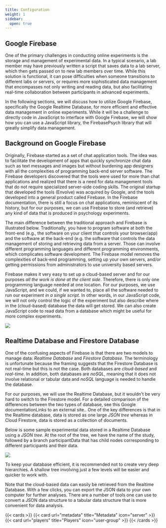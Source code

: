 ```yaml
---
title: Configuration
weight: 1
sidebar:
  open: true
---
```


## Google Firebase
One of the primary challenges in conducting online experiments is the storage and management of experimental data. In a typical scenario, a lab member may have previously written a script that saves data to a lab server, which then gets passed on to new lab members over time. While this solution is functional, it can pose difficulties when someone transitions to different labs or servers, or requires more sophisticated data management that encompasses not only writing and reading data, but also facilitating real-time collaboration between participants in advanced experiments.

In the following sections, we will discuss how to utilize Google Firebase, specifically the Google Realtime Database, for more efficient and effective data management in online experiments. While it will be a challenge to directly code in JavaScript to interface with Google Firebase, we will show how you can use a JavaScript library, the FirebasePsych library that will greatly simplify data management.

## Background on Google Firebase
Originally, Firebase started as a set of chat application tools. The idea was to facilitate the development of apps that quickly synchronize chat data such as text messages and images but without burdening app designers with all the complexities of programming back-end server software. The Firebase developers discovered that the tools were used for more than chat applications and realized that there is a need for data management tools that do not require specialized server-side coding skills. The original startup that developed the tools (Envolve) was acquired by Google, and the tools developed into a general product called Firebase. In the Firebase documentation, there is still a focus on chat applications, reminiscent of its history, but for our purposes, we can use Firebase to store (and retrieve) any kind of data that is produced in psychology experiments.   

The main difference between the traditional approach and Firebase is illustrated below. Traditionally, you have to program software at both the front-end (e.g., the software on your client that controls your browser/app) and the software at the back-end (e.g. the software that controls the data management of storing and retrieving data from a server. Those can involve different programming languages and different programming environments, which complicates software development. The Firebase model removes the complexities of back-end programming, setting up your own servers, and/or getting permissions from administrators to use university based servers.

Firebase makes it very easy to set up a cloud-based server and for our purposes *all the work is done at the client side*. Therefore, there is only one programming language needed at one location. For our purposes, we use JavaScript, and we could, if we wanted to, place all the software needed to run our experiment *in a single script*. In other words, in our JavaScript code, we will not only control the logic of the experiment but also describe where in the (cloud-based) database the data will get stored. We can also create JavaScript code to read data from a database which might be useful for more complex experiments.

<img src="/mplib-docs/imgs/firebase/google-firebase.png" />

## Realtime Database and Firestore Database
One of the confusing aspects of Firebase is that there are two models to manage data: *Realtime Database* and *Firestore Database*. The terminology is unfortunate because the framing suggests that the Firestore Database is not real-time but this is not the case. Both databases are *cloud-based* and *real-time*. In addition, both databases are *noSQL*, meaning that it does not involve relational or tabular data and *noSQL* language is needed to handle the database.

For our purposes, we will use the Realtime Database,  but it wouldn't be very hard to switch to the Firestore model. For a detailed comparison of the differences between the two types of database, see this Google documentationLinks to an external site.. One of the key differences is that in the Realtime database, data is stored as one large *JSON tree* whereas in Cloud Firestore, data is stored as a collection of documents.

Below is some sample experimental data stored in a Realtime Database using a *JSON tree*. At the root of the tree, we have the name of the study, followed by a branch participantData that has child nodes corresponding to different participants and their data.

<img src="/mplib-docs/imgs/firebase/firebase-example.png" />

To keep your database efficient, it is recommended not to create very deep hierarchies. A shallow tree involving just a few levels will be easier and quicker to work with.

Note that the cloud-based data can easily be retrieved from the Realtime Database. With a few clicks, you can export the JSON data to your own computer for further analyses. There are a number of tools one can use to convert a JSON data structure to a tabular data structure that is more convenient for data analysis. 


{{< cards >}}
  {{< card url="metadata" title="Metadata" icon="server" >}}
  {{< card url="players" title="Players" icon="user-group" >}}
{{< /cards >}}
